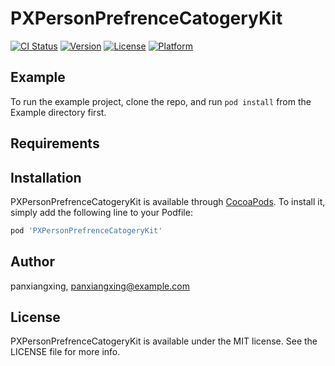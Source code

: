 # PXPersonPrefrenceCatogeryKit

[![CI Status](https://img.shields.io/travis/panxiangxing/PXPersonPrefrenceCatogeryKit.svg?style=flat)](https://travis-ci.org/panxiangxing/PXPersonPrefrenceCatogeryKit)
[![Version](https://img.shields.io/cocoapods/v/PXPersonPrefrenceCatogeryKit.svg?style=flat)](https://cocoapods.org/pods/PXPersonPrefrenceCatogeryKit)
[![License](https://img.shields.io/cocoapods/l/PXPersonPrefrenceCatogeryKit.svg?style=flat)](https://cocoapods.org/pods/PXPersonPrefrenceCatogeryKit)
[![Platform](https://img.shields.io/cocoapods/p/PXPersonPrefrenceCatogeryKit.svg?style=flat)](https://cocoapods.org/pods/PXPersonPrefrenceCatogeryKit)

## Example

To run the example project, clone the repo, and run `pod install` from the Example directory first.

## Requirements

## Installation

PXPersonPrefrenceCatogeryKit is available through [CocoaPods](https://cocoapods.org). To install
it, simply add the following line to your Podfile:

```ruby
pod 'PXPersonPrefrenceCatogeryKit'
```

## Author

panxiangxing, panxiangxing@example.com

## License

PXPersonPrefrenceCatogeryKit is available under the MIT license. See the LICENSE file for more info.
